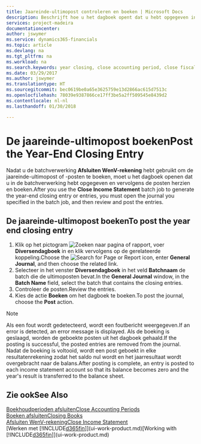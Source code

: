 ```yaml
---
title: Jaareinde-ultimopost controleren en boeken | Microsoft Docs
description: Beschrijft hoe u het dagboek opent dat u hebt opgegeven in de batchverwerking Afsluiten WenV-rekening en vervolgens de jaareinde-ultimopost controleert en boekt.
services: project-madeira
documentationcenter: 
author: jswymer
ms.service: dynamics365-financials
ms.topic: article
ms.devlang: na
ms.tgt_pltfrm: na
ms.workload: na
ms.search.keywords: year closing, close accounting period, close fiscal year, bank account detailed trial balance
ms.date: 03/29/2017
ms.author: jswymer
ms.translationtype: HT
ms.sourcegitcommit: bec0619be0a65e3625759e13d2866ac615d7513c
ms.openlocfilehash: 78039e9387866ce17ff3be5a2ff509545e8439d2
ms.contentlocale: nl-nl
ms.lasthandoff: 01/30/2018

---
```

# <a name="post-the-year-end-closing-entry"></a><span data-ttu-id="a25c4-103">De jaareinde-ultimopost boeken</span><span class="sxs-lookup"><span data-stu-id="a25c4-103">Post the Year-End Closing Entry</span></span>
<span data-ttu-id="a25c4-104">Nadat u de batchverwerking **Afsluiten WenV-rekening** hebt gebruikt om de jaareinde-ultimopost of -posten te boeken, moet u het dagboek openen dat u in de batchverwerking hebt opgegeven en vervolgens de posten herzien en boeken.</span><span class="sxs-lookup"><span data-stu-id="a25c4-104">After you use the **Close Income Statement** batch job to generate the year-end closing entry or entries, you must open the journal you specified in the batch job, and then review and post the entries.</span></span>

## <a name="to-post-the-year-end-closing-entry"></a><span data-ttu-id="a25c4-105">De jaareinde-ultimopost boeken</span><span class="sxs-lookup"><span data-stu-id="a25c4-105">To post the year end closing entry</span></span>
1. <span data-ttu-id="a25c4-106">Klik op het pictogram ![Zoeken naar pagina of rapport](media/ui-search/search_small.png "pictogram Zoeken naar pagina of rapport"), voer **Diversendagboek** in en klik vervolgens op de gerelateerde koppeling.</span><span class="sxs-lookup"><span data-stu-id="a25c4-106">Choose the ![Search for Page or Report](media/ui-search/search_small.png "Search for Page or Report icon") icon, enter **General Journal**, and then choose the related link.</span></span>
2. <span data-ttu-id="a25c4-107">Selecteer in het venster **Diversendagboek** in het veld **Batchnaam** de batch die de ultimoposten bevat.</span><span class="sxs-lookup"><span data-stu-id="a25c4-107">In the **General Journal** window, in the **Batch Name** field, select the batch that contains the closing entries.</span></span>
3. <span data-ttu-id="a25c4-108">Controleer de posten.</span><span class="sxs-lookup"><span data-stu-id="a25c4-108">Review the entries.</span></span>
4. <span data-ttu-id="a25c4-109">Kies de actie **Boeken** om het dagboek te boeken.</span><span class="sxs-lookup"><span data-stu-id="a25c4-109">To post the journal, choose the **Post** action.</span></span>

> [!NOTE]  
>   <span data-ttu-id="a25c4-110">Als een fout wordt gedetecteerd, wordt een foutbericht weergegeven.</span><span class="sxs-lookup"><span data-stu-id="a25c4-110">If an error is detected, an error message is displayed.</span></span> <span data-ttu-id="a25c4-111">Als de boeking is geslaagd, worden de geboekte posten uit het dagboek gehaald.</span><span class="sxs-lookup"><span data-stu-id="a25c4-111">If the posting is successful, the posted entries are removed from the journal.</span></span> <span data-ttu-id="a25c4-112">Nadat de boeking is voltooid, wordt een post geboekt in elke resultatenrekening zodat het saldo nul wordt en het jaarresultaat wordt overgebracht naar de balans.</span><span class="sxs-lookup"><span data-stu-id="a25c4-112">After posting is complete, an entry is posted to each income statement account so that its balance becomes zero and the year's result is transferred to the balance sheet.</span></span>

## <a name="see-also"></a><span data-ttu-id="a25c4-113">Zie ook</span><span class="sxs-lookup"><span data-stu-id="a25c4-113">See Also</span></span>
[<span data-ttu-id="a25c4-114">Boekhoudperioden afsluiten</span><span class="sxs-lookup"><span data-stu-id="a25c4-114">Close Accounting Periods</span></span>](year-close-account-periods.md)  
[<span data-ttu-id="a25c4-115">Boeken afsluiten</span><span class="sxs-lookup"><span data-stu-id="a25c4-115">Closing Books</span></span>](year-close-books.md)  
[<span data-ttu-id="a25c4-116">Afsluiten WenV-rekening</span><span class="sxs-lookup"><span data-stu-id="a25c4-116">Close Income Statement</span></span>](year-close-income-statement.md)  
<span data-ttu-id="a25c4-117">[Werken met [!INCLUDE[d365fin](includes/d365fin_md.md)]](ui-work-product.md)</span><span class="sxs-lookup"><span data-stu-id="a25c4-117">[Working with [!INCLUDE[d365fin](includes/d365fin_md.md)]](ui-work-product.md)</span></span>

